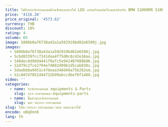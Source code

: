 ```yaml
---
title: ไฟท้ายรถจักรยานยนต์ด้านซ้ายและขวาไฟ LED เบรคท้ายแผ่นเรืองแสงสำหรับ BMW S1000RR S1000RR S1000 RR S 1000 RR 2023-
price: '4116.26'
price_original: '4573.62'
currency: THB
discount: 10%
rating: 4
volume: 65
image: S806b0a76738a43a1a592919bd02e6590j.jpg
images:
  - S806b0a76738a43a1a592919bd02e6590j.jpg
  - Scbd8339fcc7241daa4f75d0c8c42e16ao.jpg
  - S484ec4d9dd4441f0afc5e941407088b8K.jpg
  - S2d79c2fce2794e74882d09b1d5cab838s.jpg
  - Sdaebb8a9451c47deaa340d49a75b262em.jpg
  - S1c0d7d7852d44732b99abccdbef0f148O.jpg
video: ''
categories:
  - name: รถจักรยานยนต์ equipments & Parts
    slug: รถจ-กรยานยนต-equipments-parts
  - name: ชิ้นส่วนรถจักรยานยนต์
    slug: นส-วนรถจ-กรยานยนต
slug: ไฟท-ายรถจ-กรยานยนต-านซ-ายและขวาไฟ
encode: oBqOnn6
lang: th
---
```

  